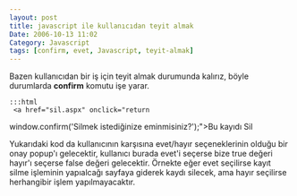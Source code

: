 ```yaml
---
layout: post
title: javascript ile kullanıcıdan teyit almak
Date: 2006-10-13 11:02
Category: Javascript
tags: [confirm, evet, Javascript, teyit-almak]
---
```


Bazen kullanıcıdan bir iş için teyit almak durumunda kalırız, böyle
durumlarda **confirm** komutu işe yarar.

	:::html
	 <a href="sil.aspx" onclick="return
window.confirm('Silmek istediğinize eminmisiniz?');">Bu kayıdı
Sil</a>

Yukarıdaki kod da kullanıcının karşısına evet/hayır seçeneklerinin
olduğu bir onay popup'ı gelecektir, kullanıcı burada evet'i seçerse bize
true değeri hayır'ı seçerse false değeri gelecektir. Örnekte eğer evet
seçilirse kayıt silme işleminin yapıalcağı sayfaya giderek kaydı
silecek, ama hayır seçilirse herhangibir işlem yapılmayacaktır.


